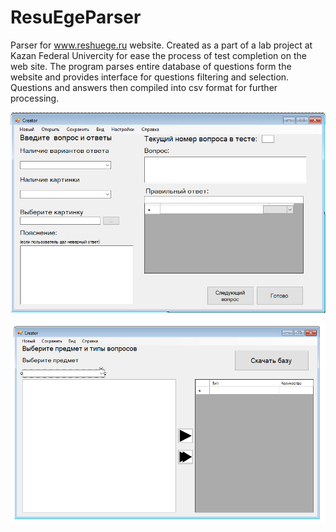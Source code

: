 # ResuEgeParser
Parser for www.reshuege.ru website.
Created as a part of a lab project at Kazan Federal Univercity for ease the process of test completion on the web site. 
The program parses entire database of questions form the website and provides interface for questions filtering and selection.
Questions and answers then compiled into csv format for further processing.

 
 ![Alt text](parser.png?raw=true "Title")
  
 ![Alt text](parser2.png?raw=true "Title")
 
